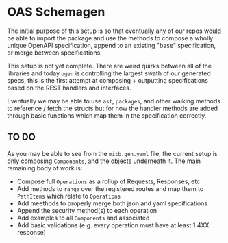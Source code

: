 # OAS Schemagen

The initial purpose of this setup is so that eventually any of our repos would be able to import the package and use the methods to compose a wholly unique OpenAPI specification, append to an existing "base" specification, or merge between specifications.

This setup is not yet complete. There are weird quirks between all of the libraries and today `ogen` is controlling the largest swath of our generated specs, this is the first attempt at composing + outputting specifications based on the REST handlers and interfaces.

Eventually we may be able to use `ast`, `packages`, and other walking methods to reference / fetch the structs but for now the handler methods are added through basic functions which map them in the specification correctly.

## TO DO 

As you may be able to see from the `mitb.gen.yaml` file, the current setup is only composing `Components`, and the objects underneath it. The main remaining body of work is:

- Compose full `Operations` as a rollup of Requests, Responses, etc.
- Add methods to `range` over the registered routes and map them to `PathItems` which relate to `Operations`
- Add meethods to properly merge both json and yaml specifications
- Append the security method(s) to each operation
- Add examples to all `Components` and associated
- Add basic validations (e.g. every operation must have at least 1 4XX response)